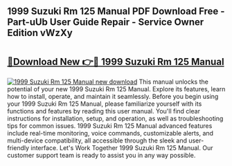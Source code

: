 ## 1999 Suzuki Rm 125 Manual PDF Download Free - Part-uUb User Guide Repair - Service Owner Edition vWzXy

# <h2><a href="http://cf1198.oget.top/?id=1999+Suzuki+Rm+125+Manual">🔗Download New 👉🔴 1999 Suzuki Rm 125 Manual</a></h2>

[![1999 Suzuki Rm 125 Manual new download](https://i.imgur.com/5g1atiW.png)](http://cf1198.oget.top/?id=1999+Suzuki+Rm+125+Manual)
This manual unlocks the potential of your new 1999 Suzuki Rm 125 Manual. Explore its features, learn how to install, operate, and maintain it seamlessly. Before you begin using your 1999 Suzuki Rm 125 Manual, please familiarize yourself with its functions and features by reading this user manual. You'll find clear instructions for installation, setup, and operation, as well as troubleshooting tips for common issues. 1999 Suzuki Rm 125 Manual advanced features include real-time monitoring, voice commands, customizable alerts, and multi-device compatibility, all accessible through the sleek and user-friendly interface. Let's Work Together 1999 Suzuki Rm 125 Manual. Our customer support team is ready to assist you in any way possible.
